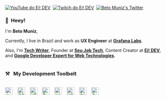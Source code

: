 [![YouTube do Ei! DEV](https://img.shields.io/youtube/channel/subscribers/UCdbYUUg9vYMnuWexhaSZTIA?label=Subscribe&style=social)](https://www.youtube.com/@eidevbr/about?sub_confirmation=1)&nbsp;&nbsp;[![Twitch do Ei! DEV](https://img.shields.io/twitch/status/eidevbr?style=social)](https://twitch.tv/eidevbr)&nbsp;&nbsp;[![Beto Muniz's Twitter](https://img.shields.io/twitter/follow/obetomuniz?style=social)](https://twitter.com/intent/follow?screen_name=obetomuniz)

### 👋&nbsp;&nbsp;Heey!

I'm **Beto Muniz**, 

Currently, I live in Brazil and work as **UX Engineer** at **[Grafana Labs](https://grafana.com/)**.

Also, I'm **[Tech Writer](https://dev.to/obetomuniz)**, Founder at **[Seu Job Tech](https://seujob.tech)**, Content Creator at **[Ei! DEV](https://www.youtube.com/channel/UCdbYUUg9vYMnuWexhaSZTIA)**, and **[Google Developer Expert for Web Technologies](https://developers.google.com/community/experts/directory/profile/profile-beto-muniz)**.
<br><br>
### ⚒&nbsp;&nbsp;&nbsp;My Development Toolbelt
<br><img alt="JavaScript" title="JavaScript" src="https://user-images.githubusercontent.com/1680157/87443764-4af82c80-c5cc-11ea-82c2-c368ee12cf6d.png" height="24">&nbsp;&nbsp;&nbsp;&nbsp;<img alt="CSS" title="CSS" src="https://user-images.githubusercontent.com/1680157/87443759-4a5f9600-c5cc-11ea-8ae0-715433c1f781.png" height="24">&nbsp;&nbsp;&nbsp;&nbsp;<img alt="HTML" title="HTML" src="https://user-images.githubusercontent.com/1680157/87443762-4af82c80-c5cc-11ea-85cf-57be0e83c169.png" height="24">&nbsp;&nbsp;&nbsp;&nbsp;<img alt="TypeScript" title="TypeScript" src="https://user-images.githubusercontent.com/1680157/87443766-4af82c80-c5cc-11ea-8a13-a651f150fa99.png" height="24">&nbsp;&nbsp;&nbsp;&nbsp;<img alt=" title=" title="Node.js" src="https://user-images.githubusercontent.com/1680157/87443758-4a5f9600-c5cc-11ea-8f63-92e126a1145b.png" height="24">&nbsp;&nbsp;&nbsp;&nbsp;<img alt="VS Code" title="VS Code" src="https://user-images.githubusercontent.com/1680157/87443751-492e6900-c5cc-11ea-9854-f82d4d921133.png" height="24">&nbsp;&nbsp;&nbsp;&nbsp;<img alt="Git" title="Git" src="https://user-images.githubusercontent.com/1680157/87443755-49c6ff80-c5cc-11ea-954a-579f7c72873a.png" height="24">&nbsp;&nbsp;&nbsp;&nbsp;<img alt="Google Chrome" title="Google Chrome" src="https://user-images.githubusercontent.com/1680157/87443745-47fd3c00-c5cc-11ea-878f-44f34572775e.png" height="24"><br><br>
